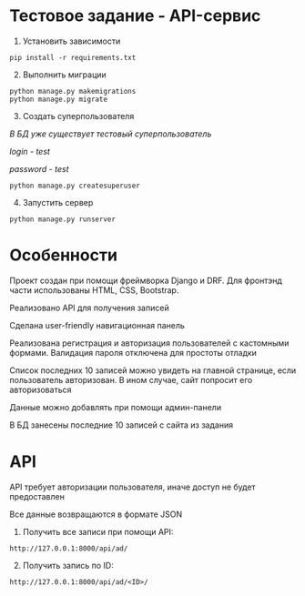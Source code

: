 # Тестовое задание - API-сервис

1. Установить зависимости
``` 
pip install -r requirements.txt
```
2. Выполнить миграции
```
python manage.py makemigrations
python manage.py migrate
```
3. Создать суперпользователя 

*В БД уже существует тестовый суперпользователь*

*login - test*

*password - test*
```
python manage.py createsuperuser
```
4. Запустить сервер
```
python manage.py runserver
```

# Особенности
Проект создан при помощи фреймворка Django и DRF. Для фронтэнд части использованы HTML, CSS, Bootstrap.

Реализовано API для получения записей

Сделана user-friendly навигационная панель

Реализована регистрация и авторизация пользователей с кастомными формами. Валидация пароля отключена для простоты отладки

Список последних 10 записей можно увидеть на главной странице, если пользователь авторизован. В ином случае, сайт попросит его авторизоваться

Данные можно добавлять при помощи админ-панели

В БД занесены последние 10 записей с сайта из задания
# API

API требует авторизации пользователя, иначе доступ не будет предоставлен

Все данные возвращаются в формате JSON

1. Получить все записи при помощи API:
```
http://127.0.0.1:8000/api/ad/
```
2. Получить запись по ID:
```
http://127.0.0.1:8000/api/ad/<ID>/
```

